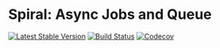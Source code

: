 # Spiral: Async Jobs and Queue
[![Latest Stable Version](https://poser.pugx.org/spiral/async/version)](https://packagist.org/packages/spiral/async)
[![Build Status](https://travis-ci.org/spiral/async.svg?branch=master)](https://travis-ci.org/spiral/async)
[![Codecov](https://codecov.io/gh/spiral/async/branch/master/graph/badge.svg)](https://codecov.io/gh/spiral/async/)
